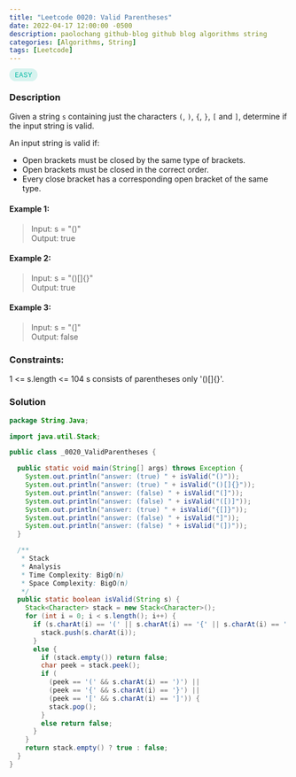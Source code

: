 ```yaml
---
title: "Leetcode 0020: Valid Parentheses"
date: 2022-04-17 12:00:00 -0500
description: paolochang github-blog github blog algorithms string
categories: [Algorithms, String]
tags: [Leetcode]
---
```


<style type='text/css'>
[class*="level"] {
  color: #00B8A3;
  font-size: 12px;
  padding: 4px 10px;
  border-radius: 21px;
  background-color: rgba(0, 184, 163, 0.15);
}
</style>

<span class=level>EASY<span>

### Description

Given a string `s` containing just the characters `(`, `)`, `{`, `}`, `[` and `]`, determine if the input string is valid.

An input string is valid if:

- Open brackets must be closed by the same type of brackets.
- Open brackets must be closed in the correct order.
- Every close bracket has a corresponding open bracket of the same type.

#### Example 1:

> Input: s = "()"<br/>
> Output: true

#### Example 2:

> Input: s = "()[]{}"<br/>
> Output: true

#### Example 3:

> Input: s = "(]"<br/>
> Output: false

### Constraints:

1 <= s.length <= 104
s consists of parentheses only '()[]{}'.

### Solution

```java
package String.Java;

import java.util.Stack;

public class _0020_ValidParentheses {

  public static void main(String[] args) throws Exception {
    System.out.println("answer: (true) " + isValid("()"));
    System.out.println("answer: (true) " + isValid("()[]{}"));
    System.out.println("answer: (false) " + isValid("(]"));
    System.out.println("answer: (false) " + isValid("([)]"));
    System.out.println("answer: (true) " + isValid("{[]}"));
    System.out.println("answer: (false) " + isValid("]"));
    System.out.println("answer: (false) " + isValid("(])"));
  }

  /**
   * Stack
   * Analysis
   * Time Complexity: BigO(n)
   * Space Complexity: BigO(n)
   */
  public static boolean isValid(String s) {
    Stack<Character> stack = new Stack<Character>();
    for (int i = 0; i < s.length(); i++) {
      if (s.charAt(i) == '(' || s.charAt(i) == '{' || s.charAt(i) == '[') {
        stack.push(s.charAt(i));
      }
      else {
        if (stack.empty()) return false;
        char peek = stack.peek();
        if (
          (peek == '(' && s.charAt(i) == ')') ||
          (peek == '{' && s.charAt(i) == '}') ||
          (peek == '[' && s.charAt(i) == ']')) {
          stack.pop();
        }
        else return false;
      }
    }
    return stack.empty() ? true : false;
  }
}
```
